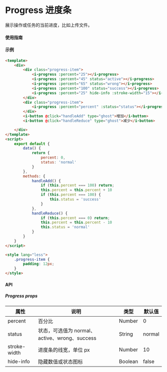 # Progress 进度条

展示操作或任务的当前进度，比如上传文件。

#### 使用指南

#### 示例

```html
<template>
    <div>
        <div class="progress-item">
            <i-progress :percent="25"></i-progress>
            <i-progress :percent="45" status="active"></i-progress>
            <i-progress :percent="65" status="wrong"></i-progress>
            <i-progress :percent="100" status="success"></i-progress>
            <i-progress :percent="25" hide-info :stroke-width="15"></i-progress>
        </div>
        <div class="progress-item">
            <i-progress :percent="percent" :status="status"></i-progress>
        </div>
        <i-button @click="handleAdd" type="ghost">增加</i-button>
        <i-button @click="handleReduce" type="ghost">减少</i-button>

    </div>
</template>
<script>
    export default {
        data() {
            return {
                percent: 0,
                status: 'normal'
            }
        },
        methods: {
            handleAdd() {
                if (this.percent === 100) return;
                this.percent = this.percent + 10
                if (this.percent === 100) {
                    this.status = 'success'
                }
            },
            handleReduce() {
                if (this.percent === 0) return;
                this.percent = this.percent - 10
                this.status = 'normal'
            }
        }
    }
</script>

<style lang="less">
    .progress-item {
        padding: 12px;
    }
</style>
```

#### API

##### Progress props

| 属性         | 说明                                      | 类型    | 默认值 |
|--------------|-----------------------------------------|---------|--------|
| percent      | 百分比                                    | Number  | 0      |
| status       | 状态，可选值为 normal、active、wrong、success | String  | normal |
| stroke-width | 进度条的线宽，单位 px                      | Number  | 10     |
| hide-info    | 隐藏数值或状态图标                        | Boolean | false  |
